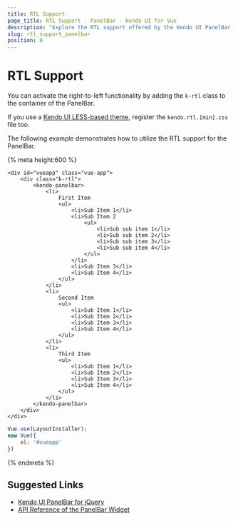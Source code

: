 ```yaml
---
title: RTL Support
page_title: RTL Support - PanelBar - Kendo UI for Vue
description: "Explore the RTL support offered by the Kendo UI PanelBar wrapper for Vue."
slug: rtl_support_panelbar
position: 8
---
```


# RTL Support

You can activate the right-to-left functionality by adding the `k-rtl` class to the container of the PanelBar.

If you use a [Kendo UI LESS-based theme](https://docs.telerik.com/kendo-ui/styles-and-layout/appearance-styling), register the `kendo.rtl.[min].css` file too.

The following example demonstrates how to utilize the RTL support for the PanelBar.

{% meta height:600 %}
```html-preview
<div id="vueapp" class="vue-app">
    <div class="k-rtl">
        <kendo-panelbar>
            <li>
                First Item
                <ul>
                    <li>Sub Item 1</li>
                    <li>Sub Item 2
                        <ul>
                            <li>Sub sub item 1</li>
                            <li>Sub sub item 2</li>
                            <li>Sub sub item 3</li>
                            <li>Sub sub item 4</li>
                        </ul>
                    </li>
                    <li>Sub Item 3</li>
                    <li>Sub Item 4</li>
                </ul>
            </li>
            <li>
                Second Item
                <ul>
                    <li>Sub Item 1</li>
                    <li>Sub Item 2</li>
                    <li>Sub Item 3</li>
                    <li>Sub Item 4</li>
                </ul>
            </li>
            <li>
                Third Item
                <ul>
                    <li>Sub Item 1</li>
                    <li>Sub Item 2</li>
                    <li>Sub Item 3</li>
                    <li>Sub Item 4</li>
                </ul>
            </li>
        </kendo-panelbar>
    </div>
</div>
```
```js
Vue.use(LayoutInstaller);
new Vue({
    el: '#vueapp'
})
```
{% endmeta %}

## Suggested Links

* [Kendo UI PanelBar for jQuery](https://docs.telerik.com/kendo-ui/controls/navigation/panelbar/overview)
* [API Reference of the PanelBar Widget](https://docs.telerik.com/kendo-ui/api/javascript/ui/panelbar)
